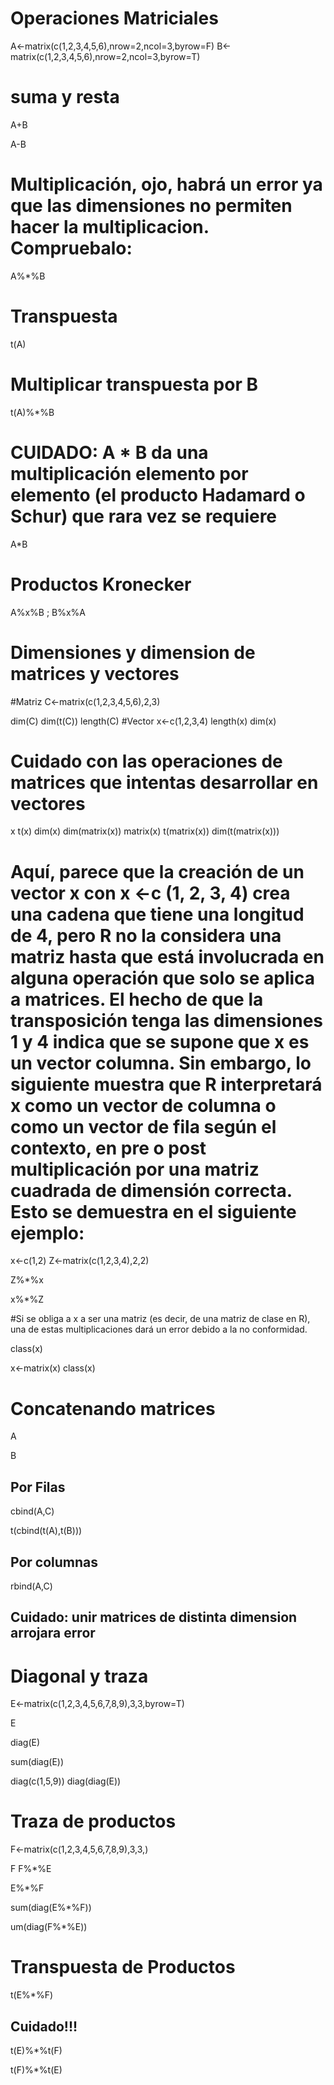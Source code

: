 # Operaciones Matriciales

A<-matrix(c(1,2,3,4,5,6),nrow=2,ncol=3,byrow=F)
B<-matrix(c(1,2,3,4,5,6),nrow=2,ncol=3,byrow=T)

# suma y resta

A+B

A-B

# Multiplicación, ojo, habrá un error ya que las dimensiones no permiten hacer la multiplicacion. Compruebalo:

A%*%B

# Transpuesta

t(A)

# Multiplicar transpuesta por B

t(A)%*%B

# CUIDADO: A * B da una multiplicación elemento por elemento (el producto Hadamard o Schur) que rara vez se requiere

A*B

# Productos Kronecker

A%x%B ; B%x%A

# Dimensiones y dimension de matrices y vectores
#Matriz
C<-matrix(c(1,2,3,4,5,6),2,3)

dim(C)
dim(t(C))
length(C)
#Vector
x<-c(1,2,3,4)
length(x)
dim(x)
# Cuidado con las operaciones de matrices que intentas desarrollar en vectores

x
t(x)
dim(x)
dim(matrix(x))
matrix(x)
t(matrix(x))
dim(t(matrix(x)))

# Aquí, parece que la creación de un vector x con x <-c (1, 2, 3, 4) crea una cadena que tiene una longitud de 4, pero R no la considera una matriz hasta que está involucrada en alguna operación que solo se aplica a matrices. El hecho de que la transposición tenga las dimensiones 1 y 4 indica que se supone que x es un vector columna. Sin embargo, lo siguiente muestra que R interpretará x como un vector de columna o como un vector de fila según el contexto, en pre o post multiplicación por una matriz cuadrada de dimensión correcta. Esto se demuestra en el siguiente ejemplo:

x<-c(1,2)
Z<-matrix(c(1,2,3,4),2,2)

Z%*%x

x%*%Z

#Si se obliga a x a ser una matriz (es decir, de una matriz de clase en R), una de estas multiplicaciones dará un error debido a la no conformidad.

class(x)

x<-matrix(x)
class(x)

# Concatenando matrices

A

B

## Por Filas

cbind(A,C)

t(cbind(t(A),t(B)))

## Por columnas

rbind(A,C)

## Cuidado: unir matrices de distinta dimension arrojara error

# Diagonal y traza

E<-matrix(c(1,2,3,4,5,6,7,8,9),3,3,byrow=T)

E

diag(E)

sum(diag(E))

diag(c(1,5,9))
diag(diag(E))

# Traza de productos

F<-matrix(c(1,2,3,4,5,6,7,8,9),3,3,)

F
F%*%E

E%*%F

sum(diag(E%*%F))

um(diag(F%*%E))

# Transpuesta de Productos

t(E%*%F)

## Cuidado!!!

t(E)%*%t(F)

t(F)%*%t(E)

